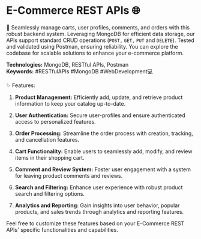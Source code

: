 # E-Commerce REST APIs 🌐

🚀 Seamlessly manage carts, user profiles, comments, and orders with this robust backend system. Leveraging MongoDB for efficient data 
storage, our APIs support standard CRUD operations (`POST,` `GET,` `PUT` and `DELETE`). Tested and validated using Postman, ensuring reliability. 
You can explore the codebase for scalable solutions to enhance your e-commerce platform.

**Technologies:** MongoDB, RESTful APIs, Postman  
**Keywords:** #RESTfulAPIs #MongoDB #WebDevelopment💻

✨ Features:

1. **Product Management:** Efficiently add, update, and retrieve product information to keep your catalog up-to-date.

2. **User Authentication:** Secure user-profiles and ensure authenticated access to personalized features.

3. **Order Processing:** Streamline the order process with creation, tracking, and cancellation features.

4. **Cart Functionality:** Enable users to seamlessly add, modify, and review items in their shopping cart.

5. **Comment and Review System:** Foster user engagement with a system for leaving product comments and reviews.

6. **Search and Filtering:** Enhance user experience with robust product search and filtering options.

7. **Analytics and Reporting:** Gain insights into user behavior, popular products, and sales trends through analytics and reporting features.

Feel free to customize these features based on your E-Commerce REST APIs' specific functionalities and capabilities.
